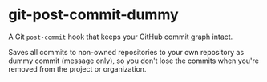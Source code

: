 # git-post-commit-dummy

A Git `post-commit` hook that keeps your GitHub commit graph intact. 

Saves all commits to non-owned repositories to your own repository as dummy commit (message only), so you don't lose the commits when you're removed from the project or organization.
